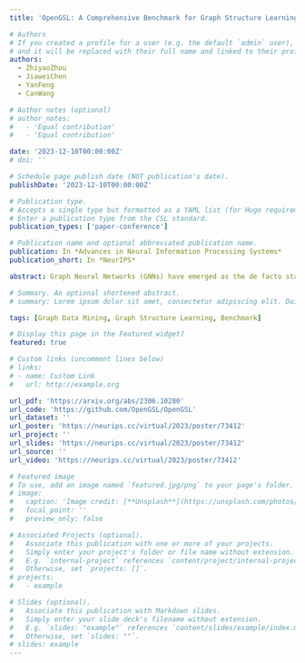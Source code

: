 ```yaml
---
title: 'OpenGSL: A Comprehensive Benchmark for Graph Structure Learning'

# Authors
# If you created a profile for a user (e.g. the default `admin` user), write the username (folder name) here
# and it will be replaced with their full name and linked to their profile.
authors:
  - ZhiyaoZhou
  - JiaweiChen
  - YanFeng
  - CanWang

# Author notes (optional)
# author_notes:
#   - 'Equal contribution'
#   - 'Equal contribution'

date: '2023-12-10T00:00:00Z'
# doi: ''

# Schedule page publish date (NOT publication's date).
publishDate: '2023-12-10T00:00:00Z'

# Publication type.
# Accepts a single type but formatted as a YAML list (for Hugo requirements).
# Enter a publication type from the CSL standard.
publication_types: ['paper-conference']

# Publication name and optional abbreviated publication name.
publication: In *Advances in Neural Information Processing Systems*
publication_short: In *NeurIPS*

abstract: Graph Neural Networks (GNNs) have emerged as the de facto standard for representation learning on graphs, owing to their ability to effectively integrate graph topology and node attributes. However, the inherent suboptimal nature of node connections, resulting from the complex and contingent formation process of graphs, presents significant challenges in modeling them effectively. To tackle this issue, Graph Structure Learning (GSL), a family of data-centric learning approaches, has garnered substantial attention in recent years. The core concept behind GSL is to jointly optimize the graph structure and the corresponding GNN models. Despite the proposal of numerous GSL methods, the progress in this field remains unclear due to inconsistent experimental protocols, including variations in datasets, data processing techniques, and splitting strategies. In this paper, we introduce OpenGSL, the first comprehensive benchmark for GSL, aimed at addressing this gap. OpenGSL enables a fair comparison among state-of-the-art GSL methods by evaluating them across various popular datasets using uniform data processing and splitting strategies. Through extensive experiments, we observe that existing GSL methods do not consistently outperform vanilla GNN counterparts. We also find that there is no significant correlation between the homophily of the learned structure and task performance, challenging the common belief. Moreover, we observe that the learned graph structure demonstrates a strong generalization ability across different GNN models, despite the high computational and space consumption. We hope that our open-sourced library will facilitate rapid and equitable evaluation and inspire further innovative research in this field.

# Summary. An optional shortened abstract.
# summary: Lorem ipsum dolor sit amet, consectetur adipiscing elit. Duis posuere tellus ac convallis placerat. Proin tincidunt magna sed ex sollicitudin condimentum.

tags: [Graph Data Mining, Graph Structure Learning, Benchmark]

# Display this page in the Featured widget?
featured: true

# Custom links (uncomment lines below)
# links:
# - name: Custom Link
#   url: http://example.org

url_pdf: 'https://arxiv.org/abs/2306.10280'
url_code: 'https://github.com/OpenGSL/OpenGSL'
url_dataset: ''
url_poster: 'https://neurips.cc/virtual/2023/poster/73412'
url_project: ''
url_slides: 'https://neurips.cc/virtual/2023/poster/73412'
url_source: ''
url_video: 'https://neurips.cc/virtual/2023/poster/73412'

# Featured image
# To use, add an image named `featured.jpg/png` to your page's folder.
# image:
#   caption: 'Image credit: [**Unsplash**](https://unsplash.com/photos/pLCdAaMFLTE)'
#   focal_point: ''
#   preview_only: false

# Associated Projects (optional).
#   Associate this publication with one or more of your projects.
#   Simply enter your project's folder or file name without extension.
#   E.g. `internal-project` references `content/project/internal-project/index.md`.
#   Otherwise, set `projects: []`.
# projects:
#   - example

# Slides (optional).
#   Associate this publication with Markdown slides.
#   Simply enter your slide deck's filename without extension.
#   E.g. `slides: "example"` references `content/slides/example/index.md`.
#   Otherwise, set `slides: ""`.
# slides: example
---
```


<!-- {{% callout note %}}
Click the _Cite_ button above to demo the feature to enable visitors to import publication metadata into their reference management software.
{{% /callout %}} -->

<!-- {{% callout note %}}
Create your slides in Markdown - click the _Slides_ button to check out the example.
{{% /callout %}} -->

<!-- Add the publication's **full text** or **supplementary notes** here. You can use rich formatting such as including [code, math, and images](https://docs.hugoblox.com/content/writing-markdown-latex/). -->
